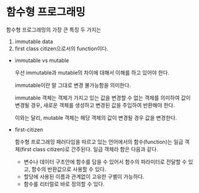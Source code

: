 # 함수형 프로그래밍

함수형 프로그래밍의 가장 큰 특징 두 가지는 

1. immutable data
2. first class citizen으로서의 function이다.

* immutable vs mutable

    우선 immutable과 mutable의 차이에 대해서 이해를 하고 있어야 한다. 

    immutable이란 말 그대로 변경 불가능함을 의미한다. 

    immutable 객체는 객체가 가지고 있는 값을 변경할 수 없는 객체를 의미하여 값이 변경될 경우, 새로운 객체를 생성하고 변경된 값을 주입하여 반환해야 한다. 

    이와는 달리, mutable 객체는 해당 객체의 값이 변경될 경우 값을 변경한다.
    

* first-citizen

    함수형 프로그래밍 패러다임을 따르고 있는 언어에서의 함수(function)는 일급 객체(first class citizen)로 간주된다. 일급 객체라 함은 다음과 같다.

    + 변수나 데이터 구조안에 함수를 담을 수 있어서 함수의 파라미터로 전달할 수 있고, 함수의 반환값으로 사용할 수 있다.
    + 할당에 사용된 이름과 관계없이 고유한 구별이 가능하다.
    + 함수를 리터럴로 바로 정의할 수 있다.